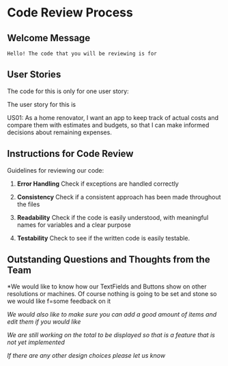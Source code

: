 # Code Review Process

## Welcome Message

	Hello! The code that you will be reviewing is for 

## User Stories

The code for this is only for one user story:

The user story for this is 

US01: As a home renovator, I want an app to keep track of actual costs and compare them with estimates and budgets, so that I can make informed decisions about remaining expenses.



## Instructions for Code Review

Guidelines for reviewing our code:

1. **Error Handling** Check if exceptions are handled correctly

2. **Consistency** Check if a consistent approach has been made throughout the files

3. **Readability** Check if the code is easily understood, with meaningful names for variables and a clear purpose

4. **Testability** Check to see if the written code is easily testable.



## Outstanding Questions and Thoughts from the Team


*We would like to know how our TextFields and Buttons show on other resolutions or machines. Of course nothing is going to be set and stone so we would like f=some feedback on it 

*We would also like to make sure you can add a good amount of items and edit them if you would like*

*We are still working on the total to be displayed so that is a feature that is not yet implemented*

*If there are any other design choices please let us know*
